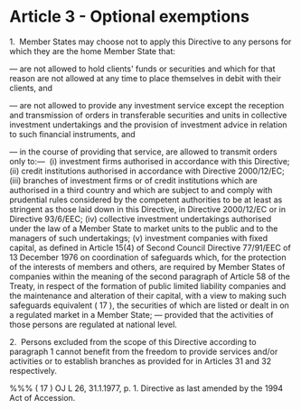 # Article 3 - Optional exemptions


1.  Member States may choose not to apply this Directive to any persons for which they are the home Member State that:

— are not allowed to hold clients' funds or securities and which for that reason are not allowed at any time to place themselves in debit with their clients, and

— are not allowed to provide any investment service except the reception and transmission of orders in transferable securities and units in collective investment undertakings and the provision of investment advice in relation to such financial instruments, and

— in the course of providing that service, are allowed to transmit orders only to:—  (i) investment firms authorised in accordance with this Directive; (ii) credit institutions authorised in accordance with Directive 2000/12/EC; (iii) branches of investment firms or of credit institutions which are authorised in a third country and which are subject to and comply with prudential rules considered by the competent authorities to be at least as stringent as those laid down in this Directive, in Directive 2000/12/EC or in Directive 93/6/EEC; (iv) collective investment undertakings authorised under the law of a Member State to market units to the public and to the managers of such undertakings; (v) investment companies with fixed capital, as defined in Article 15(4) of Second Council Directive 77/91/EEC of 13 December 1976 on coordination of safeguards which, for the protection of the interests of members and others, are required by Member States of companies within the meaning of the second paragraph of Article 58 of the Treaty, in respect of the formation of public limited liability companies and the maintenance and alteration of their capital, with a view to making such safeguards equivalent ( 17 ), the securities of which are listed or dealt in on a regulated market in a Member State; — provided that the activities of those persons are regulated at national level.

2.  Persons excluded from the scope of this Directive according to paragraph 1 cannot benefit from the freedom to provide services and/or activities or to establish branches as provided for in Articles 31 and 32 respectively.

%%% ( 17 ) OJ L 26, 31.1.1977, p. 1. Directive as last amended by the 1994 Act of Accession.
